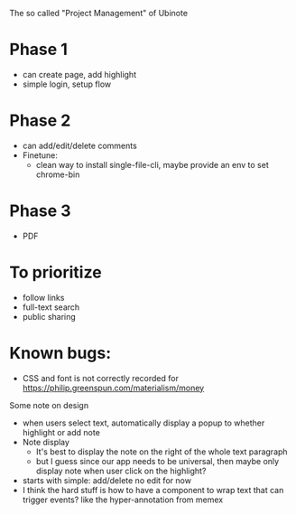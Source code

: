 The so called "Project Management" of Ubinote


# Phase 1
- can create page, add highlight
- simple login, setup flow


# Phase 2
- can add/edit/delete comments
- Finetune:
  - clean way to install single-file-cli, maybe provide an env to set chrome-bin

# Phase 3
- PDF

# To prioritize
- follow links
- full-text search
- public sharing

# Known bugs:
- CSS and font is not correctly recorded for https://philip.greenspun.com/materialism/money

Some note on design
- when users select text, automatically display a popup to whether highlight or add note
- Note display
  - It's best to display the note on the right of the whole text paragraph
  - but I guess since our app needs to be universal, then maybe only display note when user click on the highlight?
- starts with simple: add/delete no edit for now
- I think the hard stuff is how to have a component to wrap text that can trigger events? like the hyper-annotation from memex
